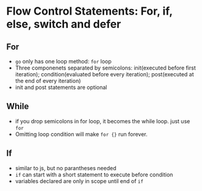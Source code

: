 # Flow Control Statements: For, if, else, switch and defer

## For

- `go` only has one loop method: `for` loop
- Three componenets separated by semicolons: init(executed before first iteration); condition(evaluated before every iteration); post(executed at the end of every iteration)
- init and post statements are optional

## While

- if you drop semicolons in for loop, it becomes the while loop. just use `for`
- Omitting loop condition will make `for {}` run forever.

## If

- similar to js, but no parantheses needed
- `if` can start with a short statement to execute before condition
- variables declared are only in scope until end of `if`
